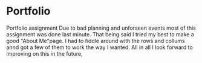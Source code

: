# Portfolio
Portfolio assignment
Due to bad planning and unforseen events most of this assignment was done last minute. That being said I tried my best to make a good "About Me"page. I had to fiddle around with the rows and collums annd got a few of them to work the way I wanted. All in all I look forward to improving on this in the future,
